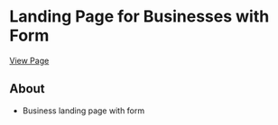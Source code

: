 # Landing Page for Businesses with Form

[View Page](https://amrdesai.github.io/simple-landing-form/)

## About
- Business landing page with form

